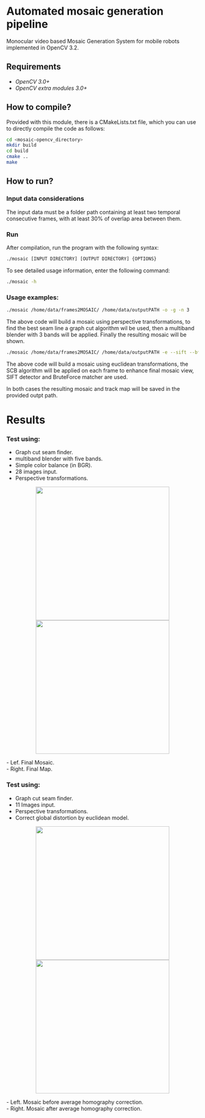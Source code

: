 # Automated mosaic generation pipeline
Monocular video based Mosaic Generation System for mobile robots implemented in OpenCV 3.2.

## Requirements
- *OpenCV 3.0+*
- *OpenCV extra modules 3.0+*

## How to compile?
Provided with this module, there is a CMakeLists.txt file, which you can use to directly compile the code as follows:
```bash
cd <mosaic-opencv_directory>
mkdir build
cd build
cmake ..
make
```
## How to run?
### Input data considerations
The input data must be a folder path containing at least two temporal consecutive frames, 
with at least 30% of overlap area between them.

### Run
After compilation, run the program with the following syntax:
```bash
./mosaic [INPUT DIRECTORY] [OUTPUT DIRECTORY] {OPTIONS}
```
To see detailed usage information, enter the following command:
```bash
./mosaic -h
```
### Usage examples:
```bash
./mosaic /home/data/frames2MOSAIC/ /home/data/outputPATH -o -g -n 3
```
The above code will build a mosaic using perspective transformations, 
to find the best seam line a graph cut algorithm wil be used, then a multiband blender with 3 bands will be applied.
Finally the resulting mosaic will be shown.

```bash
./mosaic /home/data/frames2MOSAIC/ /home/data/outputPATH -e --sift --bf --scb
```
The above code will build a mosaic using euclidean transformations, the SCB algorithm will be applied on each frame to 
enhance final mosaic view, SIFT detector and BruteForce matcher are used.

In both cases the resulting mosaic and track map will be saved in the provided outpt path.

# Results
### Test using:
- Graph cut seam finder.
- multiband blender with five bands.
- Simple color balance (in BGR).
- 28 images input.
- Perspective transformations.

<p align="center">
  <img src="https://github.com/MecatronicaUSB/mosaic/blob/master/core/results/MVI_0234-28imgs-graphcut-5bands-scb.png" width="350"/>
  <img src="https://github.com/MecatronicaUSB/mosaic/blob/master/core/results/MVI_0234-28imgs-graphcut-5bands-scb-MAP.jpg" width="350"/>
</p>
- Lef. Final Mosaic.<br />
- Right. Final Map.<br />

### Test using:
- Graph cut seam finder.
- 11 Images input.
- Perspective transformations.
- Correct global distortion by euclidean model.

<p align="center">
  <img src="https://github.com/MecatronicaUSB/mosaic/blob/master/core/results/ScottReef-SM0-before_correct.png" width="350"/>
  <img src="https://github.com/MecatronicaUSB/mosaic/blob/master/core/results/ScottReef-SM0-after-correct.png" width="350"/>
</p>
- Left. Mosaic before average homography correction.<br />
- Right. Mosaic after average homography correction.<br />
